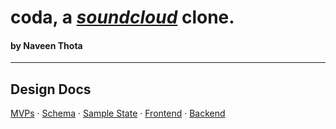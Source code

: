 # **__coda__**, a _[soundcloud](http://www.soundcloud.com/)_ clone. 
#### by Naveen Thota

--- 
## Design Docs
[MVPs](https://github.com/helloitsnaveen/coda/wiki/mvp-list) · [Schema](https://github.com/helloitsnaveen/coda/wiki/schema) · [Sample State](https://github.com/helloitsnaveen/coda/wiki/sample-state) · [Frontend](https://github.com/helloitsnaveen/coda/wiki/frontend-routes) · [Backend](https://github.com/helloitsnaveen/coda/wiki/backend-routes)

